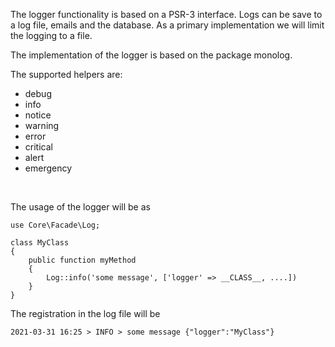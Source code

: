 The logger functionality is based on a PSR-3 interface. Logs can be save to a log file, emails and the database.
As a primary implementation we will limit the logging to a file.  

The implementation of the logger is based on the package monolog.  

The supported helpers are:

* debug
* info
* notice
* warning
* error
* critical
* alert
* emergency

<br>

The usage of the logger will be as

```
use Core\Facade\Log;

class MyClass
{
    public function myMethod
    {
        Log::info('some message', ['logger' => __CLASS__, ....])
    }
}
```

The registration in the log file will be

```
2021-03-31 16:25 > INFO > some message {"logger":"MyClass"}
```
